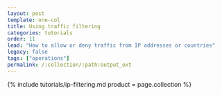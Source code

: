```yaml
---
layout: post
template: one-col
title: Using traffic filtering
categories: tutorials
order: 11
lead: "How to allow or deny traffic from IP addresses or countries"
legacy: false
tags: ["operations"]
permalink: /:collection/:path:output_ext
---
```


{% include tutorials/ip-filtering.md product = page.collection %}